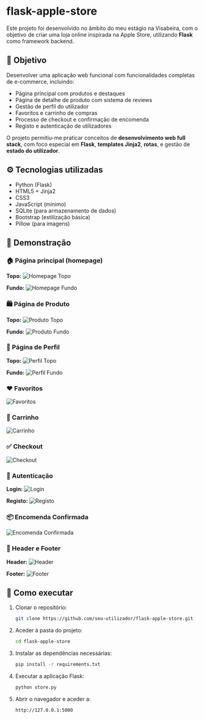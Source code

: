 
# flask-apple-store

Este projeto foi desenvolvido no âmbito do meu estágio na Visabeira, com o objetivo de criar uma loja online inspirada na Apple Store, utilizando **Flask** como framework backend.

## 🧠 Objetivo

Desenvolver uma aplicação web funcional com funcionalidades completas de e-commerce, incluindo:

- Página principal com produtos e destaques
- Página de detalhe de produto com sistema de reviews
- Gestão de perfil do utilizador
- Favoritos e carrinho de compras
- Processo de checkout e confirmação de encomenda
- Registo e autenticação de utilizadores

O projeto permitiu-me praticar conceitos de **desenvolvimento web full stack**, com foco especial em **Flask**, **templates Jinja2**, **rotas**, e gestão de **estado do utilizador**.

## ⚙️ Tecnologias utilizadas

- Python (Flask)
- HTML5 + Jinja2
- CSS3
- JavaScript (mínimo)
- SQLite (para armazenamento de dados)
- Bootstrap (estilização básica)
- Pillow (para imagens)

## 📸 Demonstração

### 🏠 Página principal (homepage)

**Topo:**
![Homepage Topo](./static/images/readme/homepage-top.png)

**Fundo:**
![Homepage Fundo](./static/images/readme/homepage-bottom.png)

### 🛍️ Página de Produto

**Topo:**
![Produto Topo](./static/images/readme/product-top.png)

**Fundo:**
![Produto Fundo](./static/images/readme/product-bottom.png)

### 🙍 Página de Perfil

**Topo:**
![Perfil Topo](./static/images/readme/profile-top.png)

**Fundo:**
![Perfil Fundo](./static/images/readme/profile-bottom.png)

### ❤️ Favoritos

![Favoritos](./static/images/readme/favorites.png)

### 🛒 Carrinho

![Carrinho](./static/images/readme/cart.png)

### ✅ Checkout

![Checkout](./static/images/readme/checkout.png)

### 🔐 Autenticação

**Login:**
![Login](./static/images/readme/login.png)

**Registo:**
![Registo](./static/images/readme/register.png)

### 📦 Encomenda Confirmada

![Encomenda Confirmada](./static/images/readme/confirmed.png)

### 🔻 Header e Footer

**Header:**
![Header](./static/images/readme/header.png)

**Footer:**
![Footer](./static/images/readme/footer.png)

## 🚀 Como executar

1. Clonar o repositório:

   ```bash
   git clone https://github.com/seu-utilizador/flask-apple-store.git
   ```

2. Aceder à pasta do projeto:

   ```bash
   cd flask-apple-store
   ```

3. Instalar as dependências necessárias:

   ```bash
   pip install -r requirements.txt
   ```

4. Executar a aplicação Flask:

   ```bash
   python store.py
   ```

5. Abrir o navegador e aceder a:

   ```
   http://127.0.0.1:5000
   ```